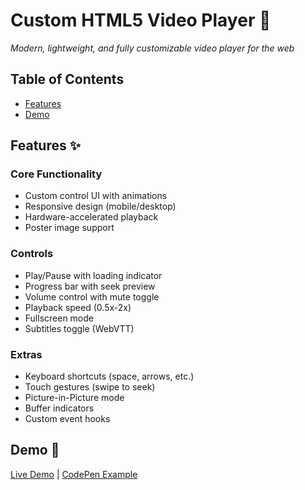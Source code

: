# Custom HTML5 Video Player 🎥

*Modern, lightweight, and fully customizable video player for the web*

## Table of Contents
- [Features](#features-)
- [Demo](#demo-)

## Features ✨

### Core Functionality
- Custom control UI with animations
- Responsive design (mobile/desktop)
- Hardware-accelerated playback
- Poster image support

### Controls
- Play/Pause with loading indicator
- Progress bar with seek preview
- Volume control with mute toggle
- Playback speed (0.5x-2x)
- Fullscreen mode
- Subtitles toggle (WebVTT)

### Extras
- Keyboard shortcuts (space, arrows, etc.)
- Touch gestures (swipe to seek)
- Picture-in-Picture mode
- Buffer indicators
- Custom event hooks

## Demo 🚀

[Live Demo](https://your-demo-url.com) | [CodePen Example](https://codepen.io/your-example)

